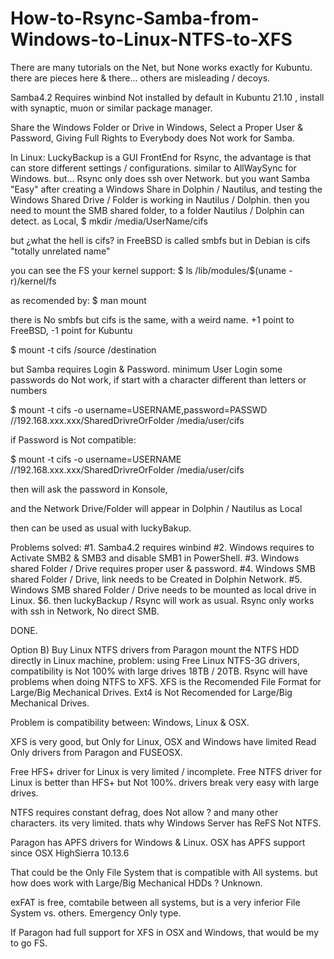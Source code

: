 # How-to-Rsync-Samba-from-Windows-to-Linux-NTFS-to-XFS

There are many tutorials on the Net,
but None works exactly for Kubuntu.
there are pieces here & there...
others are misleading / decoys.

Samba4.2
Requires winbind
Not installed by default in Kubuntu 21.10 , install with synaptic, muon or similar package manager.

Share the Windows Folder or Drive in Windows,
Select a Proper User & Password,
Giving Full Rights to Everybody does Not work for Samba.

In Linux:
LuckyBackup is a GUI FrontEnd for Rsync, the advantage is that can store different settings / configurations.
similar to AllWaySync for Windows.
but...
Rsync only does ssh over Network.
but you want Samba
"Easy"
after creating a Windows Share in Dolphin / Nautilus, and testing the Windows Shared Drive / Folder is working in Nautilus / Dolphin.
then
you need to mount the SMB shared folder, to a folder Nautilus / Dolphin can detect.
as Local,
$ mkdir /media/UserName/cifs

but ¿what the hell is cifs?
in FreeBSD is called smbfs
but in Debian is cifs "totally unrelated name"

you can see the FS your kernel support:
$ ls /lib/modules/$(uname -r)/kernel/fs

as recomended by:
$ man mount

there is No smbfs
but cifs is the same, with a weird name.
+1 point to FreeBSD,
-1 point for Kubuntu

$ mount -t cifs /source /destination

but Samba requires Login & Password.
minimum User Login
some passwords do Not work, if start with a character different than letters or numbers

$ mount -t cifs -o username=USERNAME,password=PASSWD //192.168.xxx.xxx/SharedDrivreOrFolder /media/user/cifs

if Password is Not compatible:

$ mount -t cifs -o username=USERNAME //192.168.xxx.xxx/SharedDrivreOrFolder /media/user/cifs

then will ask the password in Konsole,

and the Network Drive/Folder will appear in Dolphin / Nautilus as Local

then can be used as usual with luckyBakup.

Problems solved:
#1. Samba4.2 requires winbind
#2. Windows requires to Activate SMB2 & SMB3 and disable SMB1 in PowerShell.
#3. Windows shared Folder / Drive requires proper user & password.
#4. Windows SMB shared Folder / Drive, link needs to be Created in Dolphin Network.
#5. Windows SMB shared Folder / Drive needs to be mounted as local drive in Linux.
$6. then luckyBackup / Rsync will work as usual.
Rsync only works with ssh in Network,
No direct SMB.

DONE.

Option B)
Buy Linux NTFS drivers from Paragon
mount the NTFS HDD directly in Linux machine,
problem:
using Free Linux NTFS-3G drivers,
compatibility is Not 100% with large drives 18TB / 20TB.
Rsync will have problems when doing NTFS to XFS.
XFS is the Recomended File Format for Large/Big Mechanical Drives.
Ext4 is Not Recomended for Large/Big Mechanical Drives.

Problem is compatibility between:
Windows, Linux & OSX.

XFS is very good, but Only for Linux,
OSX and Windows have limited Read Only drivers from Paragon and FUSEOSX.

Free HFS+ driver for Linux is very limited / incomplete.
Free NTFS driver for Linux is better than HFS+ but Not 100%.
drivers break very easy with large drives.

NTFS requires constant defrag,
does Not allow ? and many other characters.
its very limited.
thats why Windows Server has ReFS Not NTFS.

Paragon has APFS drivers for Windows & Linux.
OSX has APFS support since OSX HighSierra 10.13.6

That could be the Only File System that is compatible with All systems.
but how does work with Large/Big Mechanical HDDs ? Unknown.

exFAT is free, comtabile between all systems,
but is a very inferior File System vs. others.
Emergency Only type.

If Paragon had full support for XFS in OSX and Windows,
that would be my to go FS.
